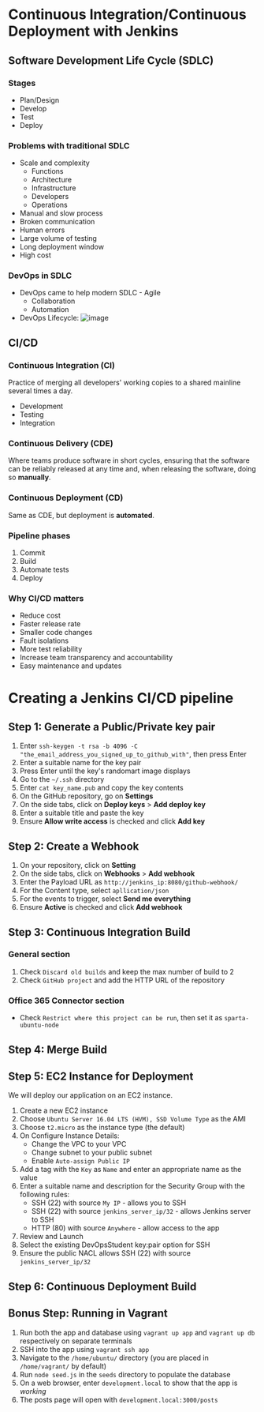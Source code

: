 # Continuous Integration/Continuous Deployment with Jenkins
## Software Development Life Cycle (SDLC)
### Stages
* Plan/Design
* Develop
* Test
* Deploy

### Problems with traditional SDLC
* Scale and complexity
  * Functions
  * Architecture
  * Infrastructure
  * Developers
  * Operations
* Manual and slow process
* Broken communication
* Human errors
* Large volume of testing
* Long deployment window
* High cost

### DevOps in SDLC
* DevOps came to help modern SDLC - Agile
  * Collaboration
  * Automation
* DevOps Lifecycle:
  ![image](https://user-images.githubusercontent.com/44005332/116782806-2e59b200-aa83-11eb-8df2-a8a952259b07.png)


## CI/CD
### Continuous Integration (CI)
Practice of merging all developers' working copies to a shared mainline several times a day.
* Development
* Testing
* Integration

### Continuous Delivery (CDE)
Where teams produce software in short cycles, ensuring that the software can be reliably released at any time and, when releasing the software, doing so **manually**.

### Continuous Deployment (CD)
Same as CDE, but deployment is **automated**.

### Pipeline phases
1. Commit 
2. Build
3. Automate tests
4. Deploy

### Why CI/CD matters
* Reduce cost
* Faster release rate
* Smaller code changes
* Fault isolations
* More test reliability
* Increase team transparency and accountability
* Easy maintenance and updates

# Creating a Jenkins CI/CD pipeline
## Step 1: Generate a Public/Private key pair
1. Enter `ssh-keygen -t rsa -b 4096 -C "the_email_address_you_signed_up_to_github_with"`, then press Enter
2. Enter a suitable name for the key pair
3. Press Enter until the key's randomart image displays
4. Go to the `~/.ssh` directory
5. Enter `cat key_name.pub` and copy the key contents
6. On the GitHub repository, go on **Settings**
7. On the side tabs, click on **Deploy keys** > **Add deploy key**
8. Enter a suitable title and paste the key
9. Ensure **Allow write access** is checked and click **Add key**

## Step 2: Create a Webhook
1. On your repository, click on **Setting**
2. On the side tabs, click on **Webhooks** > **Add webhook**
3. Enter the Payload URL as `http://jenkins_ip:8080/github-webhook/`
4. For the Content type, select `apllication/json`
5. For the events to trigger, select **Send me everything**
6. Ensure **Active** is checked and click **Add webhook**

## Step 3: Continuous Integration Build
### General section
1. Check `Discard old builds` and keep the max number of build to 2
2. Check `GitHub project` and add the HTTP URL of the repository

### Office 365 Connector section
* Check `Restrict where this project can be run`, then set it as `sparta-ubuntu-node`

## Step 4: Merge Build

## Step 5: EC2 Instance for Deployment
We will deploy our application on an EC2 instance.
1. Create a new EC2 instance
2. Choose `Ubuntu Server 16.04 LTS (HVM), SSD Volume Type` as the AMI
3. Choose `t2.micro` as the instance type (the default)
4. On Configure Instance Details:
   * Change the VPC to your VPC
   * Change subnet to your public subnet
   * Enable `Auto-assign Public IP`
5. Add a tag with the `Key` as `Name` and enter an appropriate name as the value
6. Enter a suitable name and description for the Security Group with the following rules:
   * SSH (22) with source `My IP` - allows you to SSH
   * SSH (22) with source `jenkins_server_ip/32` - allows Jenkins server to SSH
   * HTTP (80) with source `Anywhere` - allow access to the app
7. Review and Launch
8. Select the existing DevOpsStudent key:pair option for SSH
9. Ensure the public NACL allows SSH (22) with source `jenkins_server_ip/32`

## Step 6: Continuous Deployment Build

## Bonus Step: Running in Vagrant
1. Run both the app and database using `vagrant up app` and `vagrant up db` respectively on separate terminals
2. SSH into the app using `vagrant ssh app`
3. Navigate to the `/home/ubuntu/` directory (you are placed in `/home/vagrant/` by default)
4. Run `node seed.js` in the `seeds` directory to populate the database
5. On a web browser, enter `development.local` to show that the app is *working*
6. The posts page will open with `development.local:3000/posts`
